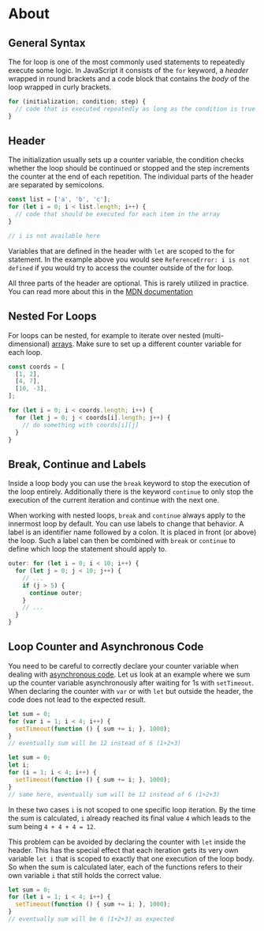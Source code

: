 # About

## General Syntax

The for loop is one of the most commonly used statements to repeatedly execute some logic.
In JavaScript it consists of the `for` keyword, a _header_ wrapped in round brackets and a code block that contains the _body_ of the loop wrapped in curly brackets.

```javascript
for (initialization; condition; step) {
  // code that is executed repeatedly as long as the condition is true
}
```

## Header

The initialization usually sets up a counter variable, the condition checks whether the loop should be continued or stopped and the step increments the counter at the end of each repetition.
The individual parts of the header are separated by semicolons.

```javascript
const list = ['a', 'b', 'c'];
for (let i = 0; i < list.length; i++) {
  // code that should be executed for each item in the array
}

// i is not available here
```

Variables that are defined in the header with `let` are scoped to the for statement.
In the example above you would see `ReferenceError: i is not defined` if you would try to access the counter outside of the for loop.

All three parts of the header are optional.
This is rarely utilized in practice.
You can read more about this in the [MDN documentation][mdn-optional-header-parts]

## Nested For Loops

For loops can be nested, for example to iterate over nested (multi-dimensional) [arrays][concept-arrays].
Make sure to set up a different counter variable for each loop.

```javascript
const coords = [
  [1, 2],
  [4, 7],
  [10, -3],
];

for (let i = 0; i < coords.length; i++) {
  for (let j = 0; j < coords[i].length; j++) {
    // do something with coords[i][j]
  }
}
```

## Break, Continue and Labels

Inside a loop body you can use the `break` keyword to stop the execution of the loop entirely.
Additionally there is the keyword `continue` to only stop the execution of the current iteration and continue with the next one.

When working with nested loops, `break` and `continue` always apply to the innermost loop by default.
You can use labels to change that behavior.
A label is an identifier name followed by a colon.
It is placed in front (or above) the loop.
Such a label can then be combined with `break` or `continue` to define which loop the statement should apply to.

```javascript
outer: for (let i = 0; i < 10; i++) {
  for (let j = 0; j < 10; j++) {
    // ...
    if (j > 5) {
      continue outer;
    }
    // ...
  }
}
```

## Loop Counter and Asynchronous Code

You need to be careful to correctly declare your counter variable when dealing with [asynchronous code][mdn-concept-asynchronous].
Let us look at an example where we sum up the counter variable asynchronously after waiting for 1s with `setTimeout`.
When declaring the counter with `var` or with `let` but outside the header, the code does not lead to the expected result.

<!-- prettier-ignore-start -->
```javascript
let sum = 0;
for (var i = 1; i < 4; i++) {
  setTimeout(function () { sum += i; }, 1000);
}
// eventually sum will be 12 instead of 6 (1+2+3)
```
<!-- prettier-ignore-end -->

<!-- prettier-ignore-start -->
```javascript
let sum = 0;
let i;
for (i = 1; i < 4; i++) {
  setTimeout(function () { sum += i; }, 1000);
}
// same here, eventually sum will be 12 instead of 6 (1+2+3)
```
<!-- prettier-ignore-end -->

In these two cases `i` is not scoped to one specific loop iteration.
By the time the sum is calculated, `i` already reached its final value `4` which leads to the sum being `4 + 4 + 4 = 12`.

This problem can be avoided by declaring the counter with `let` inside the header.
This has the special effect that each iteration gets its very own variable `let i` that is scoped to exactly that one execution of the loop body.
So when the sum is calculated later, each of the functions refers to their own variable `i` that still holds the correct value.

<!-- prettier-ignore-start -->
```javascript
let sum = 0;
for (let i = 1; i < 4; i++) {
  setTimeout(function () { sum += i; }, 1000);
}
// eventually sum will be 6 (1+2+3) as expected
```
<!-- prettier-ignore-end -->

[mdn-optional-header-parts]: https://developer.mozilla.org/en-US/docs/Web/JavaScript/Reference/Statements/for#optional_for_expressions
[concept-arrays]: /tracks/javascript/concepts/arrays
[mdn-concept-asynchronous]: https://developer.mozilla.org/en-US/docs/Learn/JavaScript/Asynchronous/Concepts
